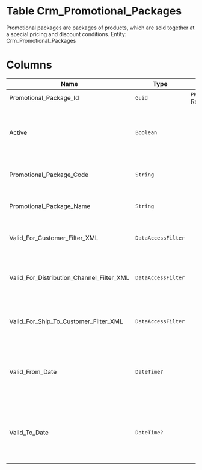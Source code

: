 # Table Crm_Promotional_Packages

Promotional packages are packages of products, which are sold together at a special pricing and discount conditions. Entity: Crm_Promotional_Packages

# Columns

| Name | Type | Value | Description |
| - | - | - | --- |
|Promotional_Package_Id|`Guid`|`PK`, Readonly||
|Active|`Boolean`||Package status: true = the offer is available for new documents; false = otherwise. `Required` `Default(true)` `Filter(eq)` |
|Promotional_Package_Code|`String`||Unique code of the promotional package. `Required` `Filter(eq;like)` `ORD` |
|Promotional_Package_Name|`String`||The name of this PromotionalPackage. `Required` `Filter(eq;like)` `ORD` |
|Valid_For_Customer_Filter_XML|`DataAccessFilter`||When not null, the package is valid only for the customers, that match the filter. |
|Valid_For_Distribution_Channel_Filter_XML|`DataAccessFilter`||When not null, the package is valid only if the specified distribution channel of the sales order fits in the filter criteria. |
|Valid_For_Ship_To_Customer_Filter_XML|`DataAccessFilter`||When not null, specifies validity condition for the Ship To Customer of the sales document. |
|Valid_From_Date|`DateTime?`||When not null specifies the first date when the package is valid for offering. The date is compared against the document date. `Filter(eq;ge;le)` |
|Valid_To_Date|`DateTime?`||When not null specifies the last date (inclusive) when the package is valid. The date is compared against the document date. `Filter(eq;ge;le)` |
